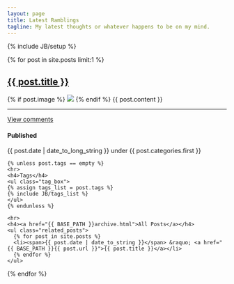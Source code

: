 ```yaml
---
layout: page
title: Latest Ramblings
tagline: My latest thoughts or whatever happens to be on my mind.
---
```

{% include JB/setup %}

{% for post in site.posts limit:1 %}
<div class="row">
  <div class="span8">
    <h2 class="title">
      <a href="{{ BASE_PATH }}{{ post.url }}">{{ post.title }}</a>
    </h2>
    <div class="post">
      {% if post.image %}
      <img src="{{ post.image | prepend: '/assets/images/' | append: '.jpg' }}" class="post-image">
      <!-- Image Attribution: {{ post.attribution }} -->
      {% endif %}
      {{ post.content }}
    </div>
    <hr>
    <div class="go-comments">
      <a href="{{ BASE_PATH }}{{ post.url }}/#comments">View comments</a>
    </div>
  </div>

  <div class="span4">
    <h4>Published</h4>
    <span class="date">{{ post.date | date_to_long_string }}</span>
    under <span class="category">{{ post.categories.first }}</span>

    {% unless post.tags == empty %}
    <hr>
    <h4>Tags</h4>
    <ul class="tag_box">
    {% assign tags_list = post.tags %}
    {% include JB/tags_list %}
    </ul>
    {% endunless %}  

    <hr>
    <h4><a href="{{ BASE_PATH }}archive.html">All Posts</a></h4>
    <ul class="related_posts">
      {% for post in site.posts %}
      <li><span>{{ post.date | date_to_string }}</span> &raquo; <a href="{{ BASE_PATH }}{{ post.url }}">{{ post.title }}</a></li>
      {% endfor %}
    </ul>
  </div>
</div>
{% endfor %}
